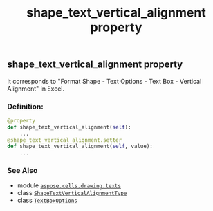 ﻿---
title: shape_text_vertical_alignment property
second_title: Aspose.Cells for Python via .NET API References
description: 
type: docs
weight: 90
url: /aspose.cells.drawing.texts/textboxoptions/shape_text_vertical_alignment/
is_root: false
---

## shape_text_vertical_alignment property


It corresponds to "Format Shape - Text Options - Text Box - Vertical Alignment" in Excel.
### Definition:
```python
@property
def shape_text_vertical_alignment(self):
    ...
@shape_text_vertical_alignment.setter
def shape_text_vertical_alignment(self, value):
    ...
```

### See Also
* module [`aspose.cells.drawing.texts`](../../)
* class [`ShapeTextVerticalAlignmentType`](/cells/python-net/aspose.cells.drawing.texts/shapetextverticalalignmenttype)
* class [`TextBoxOptions`](/cells/python-net/aspose.cells.drawing.texts/textboxoptions)

